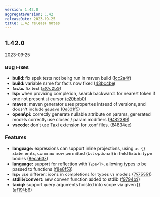 ```yaml
---
version: 1.42.0
aggregateVersion: 1.42
releaseDate: 2023-09-25
title: 1.42 release notes
---
```

## 1.42.0
2023-09-25

### Bug Fixes

* **build:** fix spek tests not being run in maven build ([1cc2a4f](https://gitlab.com/taxi-lang/taxi-lang/commit/1cc2a4f9ddce36c0fc8160e6c925cf3ad19e26dd))
* **build:** variable name for facts now fixed ([43bc4be](https://gitlab.com/taxi-lang/taxi-lang/commit/43bc4be163b64e2bcceffe3f7444978c6b39bdac))
* **facts:** fix test ([a07c2b9](https://gitlab.com/taxi-lang/taxi-lang/commit/a07c2b9a5b0c4b21fd353bd60ac05019ef9408fc))
* **lsp:** when providing completion, search backwards for nearest token if one not present at cursor ([c20bbb0](https://gitlab.com/taxi-lang/taxi-lang/commit/c20bbb08bc77233a097ea7d062cf90e71f2bda22))
* **maven:** maven generator uses properties intsead of versions, and doesn't include gauava ([0a831f5](https://gitlab.com/taxi-lang/taxi-lang/commit/0a831f51e19b27a32357016fb8af4f66b59d3549))
* **openApi:** correctly generate nullable attribute on params, generated models correctly use  closed / param modifiers ([9482389](https://gitlab.com/taxi-lang/taxi-lang/commit/94823898852e639d4d4939b99542b650e3e12a71))
* **vscode:** don't use Taxi extension for .conf files. ([84834ee](https://gitlab.com/taxi-lang/taxi-lang/commit/84834ee31d257fe3b19ca329daf5394c95c94097))


### Features

* **language:** expressions can support inline projections, using `as {}` statements, commas now permitted (but optional) in field lists in type bodies ([8eca638](https://gitlab.com/taxi-lang/taxi-lang/commit/8eca6388a34f06d86cb79fd4b300f69f52d69b03))
* **language:** support for reflection with `Type<T>`, allowing types to be passed to functions ([f8e8f58](https://gitlab.com/taxi-lang/taxi-lang/commit/f8e8f58998d0e34779d930072cb5502e78ddc2ef))
* **lsp:** use different icons in completions for types vs models ([7575551](https://gitlab.com/taxi-lang/taxi-lang/commit/757555110626a8a9516b8246f7bdfe6891299c44))
* **stdlib/convert:** new convert function added to stdlib ([f9794b9](https://gitlab.com/taxi-lang/taxi-lang/commit/f9794b91802c75df1546eea2d847ab2deab28e42))
* **taxiql:** support query arguments hoisted into scope via given {} ([af194b6](https://gitlab.com/taxi-lang/taxi-lang/commit/af194b6c4dd08b638d6d0efaebccd02573c02965))



